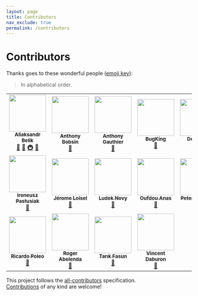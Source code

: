 ```yaml
---
layout: page
title: Contributors
nav_exclude: true
permalink: /contributors
---
```


# Contributors

Thanks goes to these wonderful people ([emoji key](https://allcontributors.org/docs/en/emoji-key)):

> In alphabetical order.

<!-- ALL-CONTRIBUTORS-LIST:START - Do not remove or modify this section -->
<!-- prettier-ignore-start -->
<!-- markdownlint-disable -->
<table>
  <tr>
    <td align="center"><a href="https://github.com/aliesbelik"><img src="https://avatars.githubusercontent.com/u/1752374?v=4?s=100" width="100px;" alt=""/><br /><sub><b>Aliaksandr Belik</b></sub></a><br /><a href="https://github.com/aliesbelik/awesome-jmeter/commits?author=aliesbelik" title="Documentation">📖</a> <a href="#ideas-aliesbelik" title="Ideas, Planning, & Feedback">🤔</a> <a href="#infra-aliesbelik" title="Infrastructure (Hosting, Build-Tools, etc)">🚇</a> <a href="#research-aliesbelik" title="Research">🔬</a></td>
    <td align="center"><a href="https://github.com/AnthonyBobsin"><img src="https://avatars.githubusercontent.com/u/9815543?v=4?s=100" width="100px;" alt=""/><br /><sub><b>Anthony Bobsin</b></sub></a><br /><a href="https://github.com/aliesbelik/awesome-jmeter/commits?author=AnthonyBobsin" title="Documentation">📖</a></td>
    <td align="center"><a href="https://github.com/anthonygauthier"><img src="https://avatars.githubusercontent.com/u/6709533?v=4?s=100" width="100px;" alt=""/><br /><sub><b>Anthony Gauthier</b></sub></a><br /><a href="https://github.com/aliesbelik/awesome-jmeter/commits?author=anthonygauthier" title="Documentation">📖</a></td>
    <td align="center"><a href="https://github.com/wangzhen-fit2cloud"><img src="https://avatars.githubusercontent.com/u/27671436?v=4?s=100" width="100px;" alt=""/><br /><sub><b>BugKing</b></sub></a><br /><a href="https://github.com/aliesbelik/awesome-jmeter/commits?author=wangzhen-fit2cloud" title="Documentation">📖</a></td>
    <td align="center"><a href="https://github.com/Devinsuit"><img src="https://avatars.githubusercontent.com/u/11741306?v=4?s=100" width="100px;" alt=""/><br /><sub><b>Devinsuit</b></sub></a><br /><a href="https://github.com/aliesbelik/awesome-jmeter/commits?author=Devinsuit" title="Documentation">📖</a></td>
    <td align="center"><a href="https://github.com/fltoledo"><img src="https://avatars.githubusercontent.com/u/767809?v=4?s=100" width="100px;" alt=""/><br /><sub><b>Federico Toledo</b></sub></a><br /><a href="https://github.com/aliesbelik/awesome-jmeter/commits?author=fltoledo" title="Documentation">📖</a></td>
  </tr>
  <tr>
    <td align="center"><a href="https://github.com/automatictester"><img src="https://avatars.githubusercontent.com/u/9162833?v=4?s=100" width="100px;" alt=""/><br /><sub><b>Ireneusz Pastusiak</b></sub></a><br /><a href="https://github.com/aliesbelik/awesome-jmeter/commits?author=automatictester" title="Documentation">📖</a></td>
    <td align="center"><a href="https://github.com/jloisel"><img src="https://avatars.githubusercontent.com/u/3208716?v=4?s=100" width="100px;" alt=""/><br /><sub><b>Jérome Loisel</b></sub></a><br /><a href="https://github.com/aliesbelik/awesome-jmeter/commits?author=jloisel" title="Documentation">📖</a></td>
    <td align="center"><a href="https://github.com/ludeknovy"><img src="https://avatars.githubusercontent.com/u/13610612?v=4?s=100" width="100px;" alt=""/><br /><sub><b>Ludek Novy</b></sub></a><br /><a href="https://github.com/aliesbelik/awesome-jmeter/commits?author=ludeknovy" title="Documentation">📖</a></td>
    <td align="center"><a href="https://github.com/anasoid"><img src="https://avatars.githubusercontent.com/u/10306838?v=4?s=100" width="100px;" alt=""/><br /><sub><b>Oufdou Anas</b></sub></a><br /><a href="https://github.com/aliesbelik/awesome-jmeter/commits?author=anasoid" title="Documentation">📖</a></td>
    <td align="center"><a href="https://github.com/spekulatius"><img src="https://avatars.githubusercontent.com/u/8433587?v=4?s=100" width="100px;" alt=""/><br /><sub><b>Peter Thaleikis</b></sub></a><br /><a href="https://github.com/aliesbelik/awesome-jmeter/commits?author=spekulatius" title="Documentation">📖</a></td>
    <td align="center"><a href="https://github.com/pmouawad"><img src="https://avatars.githubusercontent.com/u/3127467?v=4?s=100" width="100px;" alt=""/><br /><sub><b>Philippe Mouawad</b></sub></a><br /><a href="https://github.com/aliesbelik/awesome-jmeter/commits?author=pmouawad" title="Documentation">📖</a></td>
  </tr>
  <tr>
    <td align="center"><a href="https://github.com/RicardoPoleo"><img src="https://avatars.githubusercontent.com/u/7467545?v=4?s=100" width="100px;" alt=""/><br /><sub><b>Ricardo Poleo</b></sub></a><br /><a href="https://github.com/aliesbelik/awesome-jmeter/commits?author=RicardoPoleo" title="Documentation">📖</a></td>
    <td align="center"><a href="https://github.com/rabelenda"><img src="https://avatars.githubusercontent.com/u/3179183?v=4?s=100" width="100px;" alt=""/><br /><sub><b>Roger Abelenda</b></sub></a><br /><a href="https://github.com/aliesbelik/awesome-jmeter/commits?author=rabelenda" title="Documentation">📖</a></td>
    <td align="center"><a href="https://github.com/tarikfasun"><img src="https://avatars.githubusercontent.com/u/12715890?v=4?s=100" width="100px;" alt=""/><br /><sub><b>Tarık Fasun</b></sub></a><br /><a href="https://github.com/aliesbelik/awesome-jmeter/commits?author=tarikfasun" title="Documentation">📖</a></td>
    <td align="center"><a href="https://github.com/vdaburon"><img src="https://avatars.githubusercontent.com/u/1881617?v=4?s=100" width="100px;" alt=""/><br /><sub><b>Vincent Daburon</b></sub></a><br /><a href="https://github.com/aliesbelik/awesome-jmeter/commits?author=vdaburon" title="Documentation">📖</a></td>
  </tr>
</table>

<!-- markdownlint-restore -->
<!-- prettier-ignore-end -->

<!-- ALL-CONTRIBUTORS-LIST:END -->

This project follows the [all-contributors](https://github.com/all-contributors/all-contributors) specification.<br>
[Contributions](CONTRIBUTING.md) of any kind are welcome!
